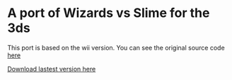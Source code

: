 # A port of Wizards vs Slime for the 3ds
This port is based on the wii version. You can see the original source code [here](https://github.com/Alfombracitario/Wizards-vs-Slimes-wii/tree/main)

[Download lastest version here](https://github.com/adrian26o/Wizards-vs-Slimes-3ds/releases/tag/release)